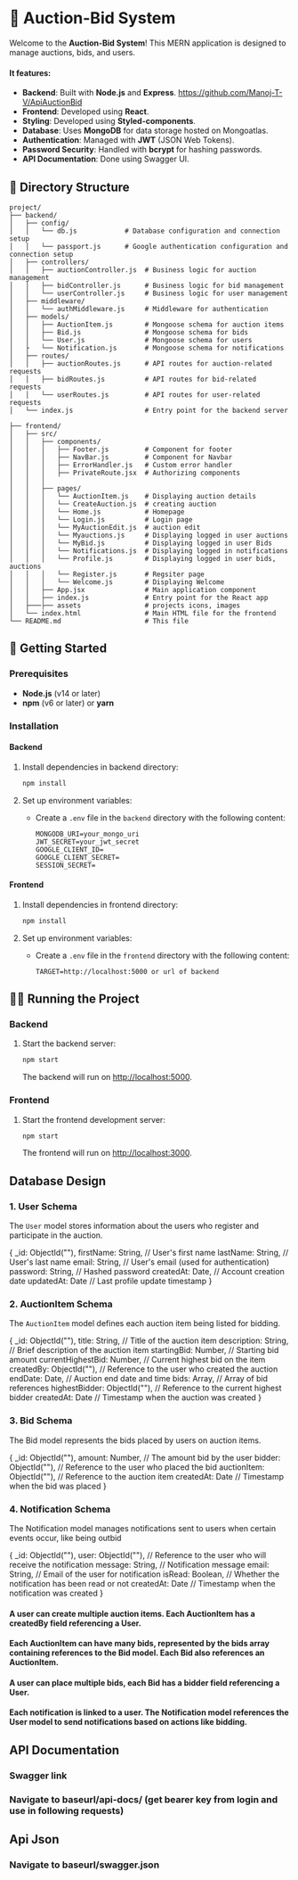 # 🎉 Auction-Bid System

Welcome to the **Auction-Bid System**! This MERN application is designed to manage auctions, bids, and users.

#### It features:

-   **Backend**: Built with **Node.js** and **Express**. https://github.com/Manoj-T-V/ApiAuctionBid
-   **Frontend**: Developed using **React**.
-   **Styling**: Developed using **Styled-components**.
-   **Database**: Uses **MongoDB** for data storage hosted on Mongoatlas.
-   **Authentication**: Managed with **JWT** (JSON Web Tokens).
-   **Password Security**: Handled with **bcrypt** for hashing passwords.
-   **API Documentation**: Done using Swagger UI.

## 📂 Directory Structure

```plaintext
project/
├── backend/
│   ├── config/
│   │   └── db.js            # Database configuration and connection setup
│   │   └── passport.js      # Google authentication configuration and connection setup
│   ├── controllers/
│   │   ├── auctionController.js  # Business logic for auction management
│   │   ├── bidController.js      # Business logic for bid management
│   │   └── userController.js     # Business logic for user management
│   ├── middleware/
│   │   └── authMiddleware.js     # Middleware for authentication
│   ├── models/
│   │   ├── AuctionItem.js        # Mongoose schema for auction items
│   │   ├── Bid.js                # Mongoose schema for bids
│   │   └── User.js               # Mongoose schema for users
│   ├   └── Notification.js       # Mongoose schema for notifications
│   ├── routes/
│   │   ├── auctionRoutes.js      # API routes for auction-related requests
│   │   ├── bidRoutes.js          # API routes for bid-related requests
│   │   └── userRoutes.js         # API routes for user-related requests
│   └── index.js                  # Entry point for the backend server

├── frontend/
│   ├── src/
│   │   ├── components/
│   │   │   ├── Footer.js         # Component for footer
│   │   │   ├── NavBar.js         # Component for Navbar
│   │   │   ├── ErrorHandler.js   # Custom error handler
│   │   │   ├── PrivateRoute.jsx  # Authorizing components
│   │   │   
│   │   ├── pages/
│   │   │   └── AuctionItem.js    # Displaying auction details
│   │   │   └── CreateAuction.js  # creating auction 
│   │   │   └── Home.js           # Homepage
│   │   │   └── Login.js          # Login page
│   │   │   └── MyAuctionEdit.js  # auction edit
│   │   │   └── Myauctions.js     # Displaying logged in user auctions
│   │   │   └── MyBid.js          # Displaying logged in user Bids
│   │   │   └── Notifications.js  # Displaying logged in notifications
│   │   │   └── Profile.js        # Displaying logged in user bids, auctions
│   │   │   └── Register.js       # Regsiter page
│   │   │   └── Welcome.js        # Displaying Welcome
│   │   ├── App.jsx               # Main application component
│   │   ├── index.js              # Entry point for the React app
│   ├───├── assets                # projects icons, images
│   └── index.html                # Main HTML file for the frontend
└── README.md                     # This file
```


## 🚀 Getting Started

### Prerequisites

-   **Node.js** (v14 or later)
-   **npm** (v6 or later) or **yarn**

### Installation

#### Backend


1. Install dependencies in backend directory:

    ```bash
    npm install
    ```

3. Set up environment variables:
    - Create a `.env` file in the `backend` directory with the following content:
        ```plaintext
        MONGODB_URI=your_mongo_uri
        JWT_SECRET=your_jwt_secret
        GOOGLE_CLIENT_ID=
        GOOGLE_CLIENT_SECRET=
        SESSION_SECRET=
        ```

#### Frontend

1. Install dependencies in frontend directory:

    ```bash
    npm install
    ```

2. Set up environment variables:
    - Create a `.env` file in the `frontend` directory with the following content:
        ```plaintext
        TARGET=http://localhost:5000 or url of backend
        ```

## 🏃‍♂️ Running the Project

### Backend

1. Start the backend server:

    ```bash
    npm start
    ```

    The backend will run on [http://localhost:5000](http://localhost:5000).

### Frontend

1. Start the frontend development server:

    ```bash
    npm start
    ```

    The frontend will run on [http://localhost:3000](http://localhost:3000).

## Database Design

### 1. User Schema

The `User` model stores information about the users who register and participate in the auction.

{
  _id: ObjectId(""),
  firstName: String,         // User's first name
  lastName: String,          // User's last name
  email: String,             // User's email (used for authentication)
  password: String,          // Hashed password
  createdAt: Date,           // Account creation date
  updatedAt: Date            // Last profile update timestamp
}

### 2. AuctionItem Schema

The `AuctionItem` model defines each auction item being listed for bidding.

{
  _id: ObjectId(""),
  title: String,                  // Title of the auction item
  description: String,            // Brief description of the auction item
  startingBid: Number,            // Starting bid amount
  currentHighestBid: Number,      // Current highest bid on the item
  createdBy: ObjectId(""),        // Reference to the user who created the auction
  endDate: Date,                  // Auction end date and time
  bids: Array,                    // Array of bid references
  highestBidder: ObjectId(""),    // Reference to the current highest bidder
  createdAt: Date                 // Timestamp when the auction was created
}

### 3. Bid Schema

The Bid model represents the bids placed by users on auction items.

{
  _id: ObjectId(""),
  amount: Number,                 // The amount bid by the user
  bidder: ObjectId(""),           // Reference to the user who placed the bid
  auctionItem: ObjectId(""),      // Reference to the auction item
  createdAt: Date                 // Timestamp when the bid was placed
}

### 4. Notification Schema

The Notification model manages notifications sent to users when certain events occur, like being outbid

{
  _id: ObjectId(""),
  user: ObjectId(""),                          // Reference to the user who will receive the notification
  message: String,                             // Notification message
  email: String,                               // Email of the user for notification
  isRead: Boolean,                             // Whether the notification has been read or not
  createdAt: Date                              // Timestamp when the notification was created
}

#### A user can create multiple auction items. Each AuctionItem has a createdBy field referencing a User.
#### Each AuctionItem can have many bids, represented by the bids array containing references to the Bid model. Each Bid also references an AuctionItem.
#### A user can place multiple bids, each Bid has a bidder field referencing a User.
#### Each notification is linked to a user. The Notification model references the User model to send notifications based on actions like bidding.


## API Documentation
### Swagger link
### Navigate to baseurl/api-docs/  (get bearer key from login and use in following requests)
## Api Json 
### Navigate to baseurl/swagger.json
